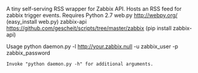 A tiny self-serving RSS wrapper for Zabbix API. Hosts an RSS feed for zabbix trigger events.
Requires 
    Python 2.7
    web.py http://webpy.org/ (easy_install web.py)
    zabbix-api https://github.com/gescheit/scripts/tree/master/zabbix (pip install zabbix-api)

Usage
    python daemon.py -l http://your.zabbix.null -u zabbix_user -p zabbix_password
    
    Invoke "python daemon.py -h" for additional arguments.